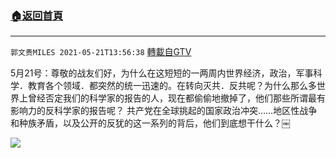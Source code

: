 ﻿###  [:house:返回首頁](https://github.com/ourhimalayas/txt)
---

`郭文贵MILES 2021-05-21T13:56:38` [轉載自GTV](https://gtv.org/web/#/UserInfo/5e596957357cc612d35a8044)

5月21号：尊敬的战友们好，为什么在这短短的一两周内世界经济，政治，军事科学．教育各个领域．都突然的统一迅速的。在转向灭共．反共呢？为什么那么多世界上曾经否定我们的科学家的报告的人，现在都偷偷地撤掉了，他们那些所谓最有影响力的反科学家的报告呢？
共产党在全球挑起的国家政治冲突……地区性战争和种族矛盾，以及公开的反犹的这一系列的背后，他们到底想干什么？￼

[![](https://filegroup.gtv.org/cdn-cgi/image/width=600/https://filegroup.gtv.org/group8/web/20210521/13/56/0/397d8c780fba8c3573d5ee18f2f5e394.jpg)](https://filegroup.gtv.org/group8/web/20210521/13/56/0/6b359365120c087e1a99c940ad9eec9a.mp4)